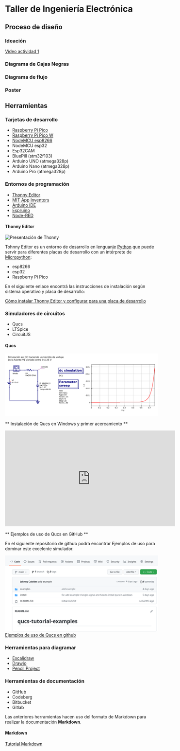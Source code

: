 <!--
author:   Johnny Cubides
email:    jgcubidesc@unal.edu.co
version:  0.1.0
language: en
narrator: UK English Female
logo:     
comment:  Documentación para el curso de Taller de Ingeniería Electrónica de la Universidad Nacional de Colombia
script:   https://cdn.jsdelivr.net/chartist.js/latest/chartist.min.js
          https://felixhao28.github.io/JSCPP/dist/JSCPP.es5.min.js
link:     https://cdn.jsdelivr.net/chartist.js/latest/chartist.min.css
link:     https://cdnjs.cloudflare.com/ajax/libs/animate.css/4.1.1/animate.min.css
-->

# Taller de Ingeniería Electrónica

## Proceso de diseño

### Ideación

[Vídeo actividad 1](https://drive.google.com/file/d/1cr9HWrEm-xNYFIIi8ZitDjLSpGTT1DDn/view?usp=share_link)

### Diagrama de Cajas Negras

### Diagrama de flujo

### Poster



## Herramientas

### Tarjetas de desarrollo

* [Raspberry Pi Pico](https://www.raspberrypi.com/products/raspberry-pi-pico/)
* [Raspberry Pi Pico W](https://www.raspberrypi.com/products/raspberry-pi-pico/)
* [NodeMCU esp8266](https://github.com/nodemcu/nodemcu-devkit)
* NodeMCU esp32
* Esp32CAM
* BluePill (stm32f103)
* Arduino UNO (atmega328p)
* Arduino Nano (atmega328p)
* Arduino Pro (atmega328p)

### Entornos de programación

* [Thonny Editor](https://thonny.org/)
* [MIT App Inventors](https://appinventor.mit.edu/)
* [Arduino IDE](https://www.arduino.cc/en/software)
* [Espruino](https://www.espruino.com/)
* [Node-RED](https://nodered.org/)

#### Thonny Editor

![Presentación de Thonny](https://thonny.org/img/screenshot.png)

Tohnny Editor es un entorno de desarrollo en lenguanje [Python](https://docs.python.org/es/3/tutorial/) que puede servir para diferentes
placas de desarrollo con un intérprete de [Micropython](https://micropython.org/):

* esp8266
* esp32
* Raspberry Pi Pico

En el siguiente enlace encontrá las instrucciones de instalación según sistema operativo y placa de
desarrollo:

[Cómo instalar Thonny Editor y configurar para una placa de desarrollo](https://randomnerdtutorials.com/getting-started-thonny-micropython-python-ide-esp32-esp8266/)

### Simuladores de circuitos

* Qucs
* LTSpice
* CircuitJS

#### Qucs

![Ejemplo de Qucs](https://raw.githubusercontent.com/johnnycubides/qucs-tutorial-examples/main/examples/diodo/diodo-sim-dc.png)

** Instalación de Qucs en Windows y primer acercamiento **


<iframe width="560" height="315" src="https://www.youtube.com/embed/624if7zhbIU" title="YouTube video player" frameborder="0" allow="accelerometer; autoplay; clipboard-write; encrypted-media; gyroscope; picture-in-picture; web-share" allowfullscreen></iframe>

** Ejemplos de uso de Qucs en GitHub **

En el siguiente repositorio de github podrá encontrar Ejemplos
de uso para dominar este excelente simulador.

![qucs github](./img/qucs-github.png)
[Ejemplos de uso de Qucs en github](https://github.com/johnnycubides/qucs-tutorial-examples/tree/main/examples)


### Herramientas para diagramar

* [Excalidraw](https://excalidraw.com/)
* [Drawio](https://github.com/jgraph/drawio-desktop/releases)
* [Pencil Project](https://pencil.evolus.vn/)

### Herramientas de documentación

* GitHub
* Codeberg
* Bitbucket
* Gitlab

Las anteriores herramientas hacen uso del formato de Markdown para realizar la documentación **Markdown**.

#### Markdown

[Tutorial Markdown](https://www.markdowntutorial.com/es/)
